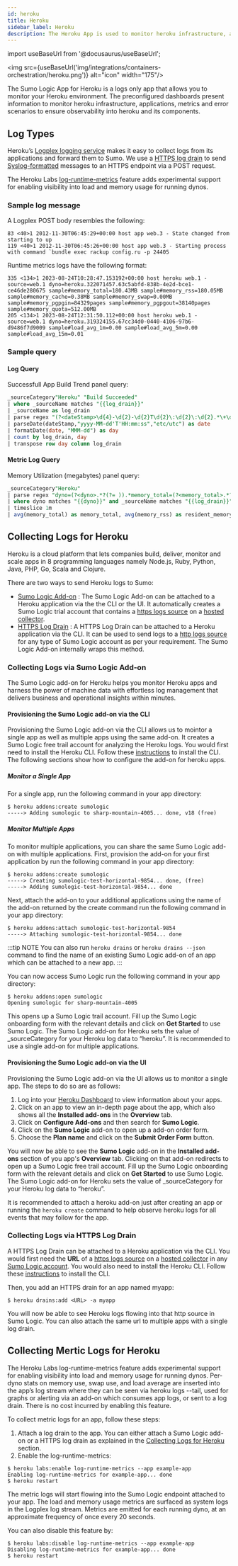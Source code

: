 ```yaml
---
id: heroku
title: Heroku
sidebar_label: Heroku
description: The Heroku App is used to monitor heroku infrastructure, applications, metrics and error scenarios to ensure observability into heroku and its components.
---
```


import useBaseUrl from '@docusaurus/useBaseUrl';

<img src={useBaseUrl('img/integrations/containers-orchestration/heroku.png')} alt="icon" width="175"/>


The Sumo Logic App for Heroku is a logs only app that allows you to monitor your Heroku environment. The preconfigured dashboards present information to monitor heroku infrastructure, applications, metrics and error scenarios to ensure observability into heroku and its components.

## Log Types

Heroku’s [Logplex logging service](https://devcenter.heroku.com/articles/logging) makes it easy to collect logs from its applications and forward them to Sumo. We use a [HTTPS log drain](https://devcenter.heroku.com/articles/log-drains#https-drains) to send [Syslog-formatted](https://datatracker.ietf.org/doc/html/rfc5424#section-6) messages to an HTTPS endpoint via a POST request.

The Heroku Labs [log-runtime-metrics](https://devcenter.heroku.com/articles/log-runtime-metrics) feature adds experimental support for enabling visibility into load and memory usage for running dynos.

### Sample log message

A Logplex POST body resembles the following:
```
83 <40>1 2012-11-30T06:45:29+00:00 host app web.3 - State changed from starting to up
119 <40>1 2012-11-30T06:45:26+00:00 host app web.3 - Starting process with command `bundle exec rackup config.ru -p 24405
```

Runtime metrics logs have the following format:
```
335 <134>1 2023-08-24T10:28:47.153192+00:00 host heroku web.1 - source=web.1 dyno=heroku.322071457.63c5abfd-838b-4e2d-bce1-ce46de280675 sample#memory_total=180.43MB sample#memory_rss=180.05MB sample#memory_cache=0.38MB sample#memory_swap=0.00MB sample#memory_pgpgin=84329pages sample#memory_pgpgout=38140pages sample#memory_quota=512.00MB
205 <134>1 2023-08-24T12:31:50.112+00:00 host heroku web.1 - source=web.1 dyno=heroku.319324155.67cc34d0-0440-4106-97b6-d9486f7d9009 sample#load_avg_1m=0.00 sample#load_avg_5m=0.00 sample#load_avg_15m=0.01
```

### Sample query

#### Log Query

Successfull App Build Trend panel query:
```sql
_sourceCategory"Heroku" "Build Succeeded"
| where _sourceName matches "{{log_drain}}"
| _sourceName as log_drain
| parse regex "(?<dateStamp>\d{4}-\d{2}-\d{2}T\d{2}\:\d{2}\:\d{2}.*\+\d{2}:\d{2})"
| parseDate(dateStamp,"yyyy-MM-dd'T'HH:mm:ss","etc/utc") as date
| formatDate(date, "MMM-dd") as day
| count by log_drain, day
| transpose row day column log_drain
```

#### Metric Log Query

Memory Utilization (megabytes) panel query:
```sql
_sourceCategory"Heroku"
| parse regex "dyno=(?<dyno>.*?(?= )).*memory_total=(?<memory_total>.*?(?=MB )).*memory_rss=(?<memory_rss>.*?(?=MB )).*memory_cache=(?<memory_cache>.*?(?=MB )).*memory_swap=(?<memory_swap>.*?(?=MB ))"
| where dyno matches "{{dyno}}" and _sourceName matches "{{log_drain}}"
| timeslice 1m
| avg(memory_total) as memory_total, avg(memory_rss) as resident_memory, avg(memory_cache) as disk_cache_memory, avg(memory_swap) as swap_memory by _timeslice
```

## Collecting Logs for Heroku

Heroku is a cloud platform that lets companies build, deliver, monitor and scale apps in 8 programming languages namely Node.js, Ruby, Python, Java, PHP, Go, Scala and Clojure.

There are two ways to send Heroku logs to Sumo:
* [Sumo Logic Add-on](https://elements.heroku.com/addons/sumologic) : The Sumo Logic Add-on can be attached to a Heroku application via the the CLI or the UI. It automatically creates a Sumo Logic trial account that contains a [https logs source](https://help.sumologic.com/docs/send-data/hosted-collectors/http-source/logs-metrics/) on a [hosted collector](https://help.sumologic.com/docs/send-data/hosted-collectors/configure-hosted-collector/).
* [HTTPS Log Drain](https://devcenter.heroku.com/articles/log-drains#https-drains) : A HTTPS Log Drain can be attached to a Heroku application via the CLI. It can be used to send logs to a [http logs source](https://help.sumologic.com/docs/send-data/hosted-collectors/http-source/logs-metrics/) for any type of Sumo Logic account as per your requirement. The Sumo Logic Add-on internally wraps this method.

### Collecting Logs via Sumo Logic Add-on

The Sumo Logic add-on for Heroku helps you monitor Heroku apps and harness the power of machine data with effortless log management that delivers business and operational insights within minutes.

#### Provisioning the Sumo Logic add-on via the CLI

Provisioning the Sumo Logic add-on via the CLI allows us to mointor a single app as well as multiple apps using the same add-on. It creates a Sumo Logic free trail account for analyzing the Heroku logs. You would first need to install the Heroku CLI. Follow these [instructions](https://devcenter.heroku.com/articles/heroku-cli#install-the-heroku-cli) to install the CLI. The following sections show how to configure the add-on for heroku apps.

##### Monitor a Single App

For a single app, run the following command in your app directory:
```
$ heroku addons:create sumologic
-----> Adding sumologic to sharp-mountain-4005... done, v18 (free)
```

##### Monitor Multiple Apps

To monitor multiple applications, you can share the same Sumo Logic add-on with multiple applications.
First, provision the add-on for your first application by run the following command in your app directory:
```
$ heroku addons:create sumologic
-----> Creating sumologic-test-horizontal-9854... done, (free)
-----> Adding sumologic-test-horizontal-9854... done
```

Next, attach the add-on to your additional applications using the name of the add-on returned by the create command run the following command in your app directory:
```
$ heroku addons:attach sumologic-test-horizontal-9854
-----> Attaching sumologic-test-horizontal-9854... done
```
:::tip NOTE
You can also run ```heroku drains``` or ```heroku drains --json``` command to find the name of an existing Sumo Logic add-on of an app which can be attached to a new app.
:::

You can now access Sumo Logic run the following command in your app directory:
```
$ heroku addons:open sumologic
Opening sumologic for sharp-mountain-4005
```

This opens up a Sumo Logic trail account. Fill up the Sumo Logic onboarding form with the relevant details and click on **Get Started** to use Sumo Logic. The Sumo Logic add-on for Heroku sets the value of _sourceCategory for your Heroku log data to “heroku”. It is recommended to use a single add-on for multiple applications.

#### Provisioning the Sumo Logic add-on via the UI

Provisioning the Sumo Logic add-on via the UI allows us to monitor a single app. The steps to do so are as follows:
1. Log into your [Heroku Dashboard](https://dashboard.heroku.com/) to view information about your apps.
2. Click on an app to view an in-depth page about the app, which also shows all the **Installed add-ons** in the **Overview** tab.
3. Click on **Configure Add-ons** and then search for **Sumo Logic**.
4. Click on the **Sumo Logic** add-on to open up a add-on order form.
5. Choose the **Plan name** and click on the **Submit Order Form** button.

You will now be able to see the **Sumo Logic** add-on in the **Installed add-ons** section of you app's **Overview** tab. Clicking on that add-on redirects to open up a Sumo Logic free trail account. Fill up the Sumo Logic onboarding form with the relevant details and click on **Get Started** to use Sumo Logic. The Sumo Logic add-on for Heroku sets the value of _sourceCategory for your Heroku log data to “heroku”.

It is recommended to attach a heroku add-on just after creating an app or running the ```heroku create``` command to help observe heroku logs for all events that may follow for the app.

### Collecting Logs via HTTPS Log Drain

A HTTPS Log Drain can be attached to a Heroku application via the CLI. You would first need the **URL** of a [https logs source](https://help.sumologic.com/docs/send-data/hosted-collectors/http-source/logs-metrics/) on a [hosted collector](https://help.sumologic.com/docs/send-data/hosted-collectors/configure-hosted-collector/) in any [Sumo Logic account](https://help.sumologic.com/docs/manage/manage-subscription/). You would also need to install the Heroku CLI. Follow these [instructions](https://devcenter.heroku.com/articles/heroku-cli#install-the-heroku-cli) to install the CLI.

Then, you add an HTTPS drain for an app named myapp:
```
$ heroku drains:add <URL> -a myapp
```

You will now be able to see Heroku logs flowing into that http source in Sumo Logic. You can also attach the same url to multiple apps with a single log drain.

## Collecting Mertic Logs for Heroku

The Heroku Labs log-runtime-metrics feature adds experimental support for enabling visibility into load and memory usage for running dynos. Per-dyno stats on memory use, swap use, and load average are inserted into the app’s log stream where they can be seen via heroku logs --tail, used for graphs or alerting via an add-on which consumes app logs, or sent to a log drain. There is no cost incurred by enabling this feature.

To collect metric logs for an app, follow these steps:
1. Attach a log drain to the app. You can either attach a Sumo Logic add-on or a HTTPS log drain as explained in the [Collecting Logs for Heroku](#Collecting-Logs-for-Heroku) section.
2. Enable the log-runtime-metrics:
```
$ heroku labs:enable log-runtime-metrics --app example-app
Enabling log-runtime-metrics for example-app... done
$ heroku restart
```

The metric logs will start flowing into the Sumo Logic endpoint attached to your app. The load and memory usage metrics are surfaced as system logs in the Logplex log stream. Metrics are emitted for each running dyno, at an approximate frequency of once every 20 seconds.

You can also disable this feature by:
```
$ heroku labs:disable log-runtime-metrics --app example-app
Disabling log-runtime-metrics for example-app... done
$ heroku restart
```